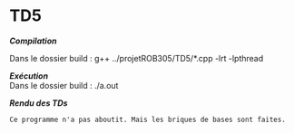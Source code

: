 # TD5

***Compilation*** 

Dans le dossier build : g++ ../projetROB305/TD5/*.cpp -lrt -lpthread 

***Exécution***  
Dans le dossier build : ./a.out 

***Rendu des TDs***

    Ce programme n'a pas aboutit. Mais les briques de bases sont faites.


    
   




